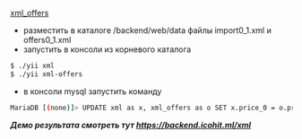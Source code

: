 [xml_offers](https://github.com/ph1ex0n/sionic/blob/master/db_table_xml_offers.sql)
- разместить в каталоге /backend/web/data файлы import0_1.xml и offers0_1.xml
- запустить в консоли из корневого каталога
```sh
$ ./yii xml
$ ./yii xml-offers
```
- в консоли mysql запустить команду
```sh
MariaDB [(none)]> UPDATE xml as x, xml_offers as o SET x.price_0 = o.price_0 where x.code=o.code
```
***Демо результата смотреть тут https://backend.icohit.ml/xml***
